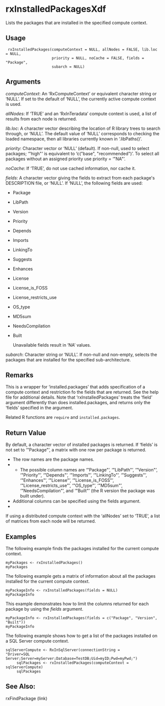 # rxInstalledPackagesXdf       

Lists the packages that are installed in the specified compute context.

## Usage

     rxInstalledPackages(computeContext = NULL, allNodes = FALSE, lib.loc = NULL,
                         priority = NULL, noCache = FALSE, fields = "Package",
                         subarch = NULL)
     

## Arguments

_computeContext_: An ‘RxComputeContext’ or equivalent character string or ‘NULL’.  If set to the default of ‘NULL’, the currently active compute context is used.

_allNodes_: If ‘TRUE’ and an ‘RxInTeradata’ compute context is used, a list of results from each node is returned.

_lib.loc_: A character vector describing the location of R library trees to search through, or ‘NULL’.  The default value of ‘NULL’ corresponds to checking the loaded namespace, then all libraries currently known in ‘.libPaths()’.

_priority_: Character vector or ‘NULL’ (default). If non-null, used to select packages; ‘"high"’ is equivalent to ‘c("base", "recommended")’.  To select all packages without an assigned priority use priority = ‘"NA"’.

_noCache_: If ‘TRUE’, do not use cached information, nor cache it.

_fields_: A character vector giving the fields to extract from each package's DESCRIPTION file, or ‘NULL’. If ‘NULL’, the following fields are used: 
+ Package
+ LibPath
+ Version
+ Priority
+ Depends
+ Imports
+ LinkingTo
+ Suggests
+ Enhances
+ License
+ License_is_FOSS
+ License_restricts_use
+ OS_type
+ MD5sum
+ NeedsCompilation
+ Built
 
  Unavailable fields result in ‘NA’ values.

_subarch_: Character string or ‘NULL’. If non-null and non-empty, selects the packages that are installed for the specified sub-architecture.

## Remarks

This is a wrapper for ‘installed.packages’ that adds specification of a compute context and restriction fo the fields that are returned. See the help file for additional details. 
Note that ‘rxInstalledPackages’ treats the ‘field’ argument differently than does installed.packages, and returns only the ‘fields’ specified in the argument.

Related R functions are `require` and `installed.packages`. 

## Return Value

By default, a character vector of installed packages is returned.
If ‘fields’ is not set to ‘"Package"’, a matrix with one row per package is returned.  
+ The row names are the package names. 
+ + The possible column names are ‘"Package"’, ‘"LibPath"’, ‘"Version"’, ‘"Priority"’, ‘"Depends"’, ‘"Imports"’, ‘"LinkingTo"’, ‘"Suggests"’, ‘"Enhances"’, ‘"License"’, ‘"License_is_FOSS"’, ‘"License_restricts_use"’, ‘"OS_type"’, ‘"MD5sum"’, ‘"NeedsCompilation"’, and ‘"Built"’ (the R version the package was built under).  
+ Additional columns can be specified using the fields argument.  
+ 
If using a distributed compute context with the ‘allNodes’ set to ‘TRUE’, a list of matrices from each node will be returned.



## Examples

The following example finds the packages installed for the current compute context.

~~~~
myPackages <- rxInstalledPackages()
myPackages
~~~~

The following example gets a matrix of information about all the packages installed for the current compute context.

~~~~
myPackageInfo <- rxInstalledPackages(fields = NULL)
myPackageInfo
~~~~

This example demonstrates how to limit the columns returned for each package by using the _fields_ argument.

~~~~
myPackageInfo <- rxInstalledPackages(fields = c("Package", "Version", "Built"))
myPackageInfo
~~~~

The following example shows how to get a list of the packages installed on a SQL Server compute context.

~~~~
sqlServerCompute <- RxInSqlServer(connectionString = 
"Driver=SQL Server;Server=myServer;Database=TestDB;Uid=myID;Pwd=myPwd;")
     sqlPackages <- rxInstalledPackages(computeContext = sqlServerCompute)
     sqlPackages
~~~~

## See Also:
rxFindPackage (link)
